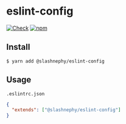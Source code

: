 # eslint-config

[![Check](https://github.com/SlashNephy/eslint-config/actions/workflows/check.yml/badge.svg)](https://github.com/SlashNephy/eslint-config/actions/workflows/check.yml?query=branch%3Amaster)
[![npm](https://img.shields.io/npm/v/%40slashnephy%2Feslint-config)](https://www.npmjs.com/package/@slashnephy/eslint-config)

## Install

```console
$ yarn add @slashnephy/eslint-config
```

## Usage

`.eslintrc.json`

```json
{
  "extends": ["@slashnephy/eslint-config"]
}
```
